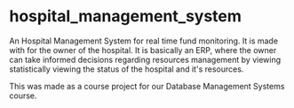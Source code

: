 # hospital_management_system

An Hospital Management System for real time fund monitoring.
It is made with for the owner of the hospital. It is basically an ERP, where the owner can take informed decisions regarding resources management by viewing statistically viewing the status of the hospital and it's resources.

This was made as a course project for our Database Management Systems course. 
